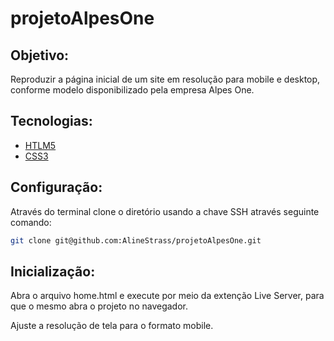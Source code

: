 # projetoAlpesOne

## Objetivo:
Reproduzir a página inicial de um site em resolução para mobile e desktop, conforme modelo disponibilizado pela empresa Alpes One.

## Tecnologias:
- [HTLM5](https://developer.mozilla.org/en-US/docs/Glossary/HTML5)
- [CSS3](https://developer.mozilla.org/en-US/docs/Web/CSS)


## Configuração:

Através do terminal clone o diretório usando a chave SSH através seguinte comando:
```bash
git clone git@github.com:AlineStrass/projetoAlpesOne.git

```

## Inicialização:

Abra o arquivo home.html e execute por meio da extenção Live Server, para que o mesmo abra o projeto no navegador.

Ajuste a resolução de tela para o formato mobile.